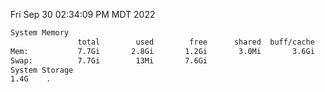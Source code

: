 Fri Sep 30 02:34:09 PM MDT 2022
```bash
System Memory
               total        used        free      shared  buff/cache   available
Mem:           7.7Gi       2.8Gi       1.2Gi       3.0Mi       3.6Gi       4.4Gi
Swap:          7.7Gi        13Mi       7.6Gi
System Storage
1.4G	.
```
